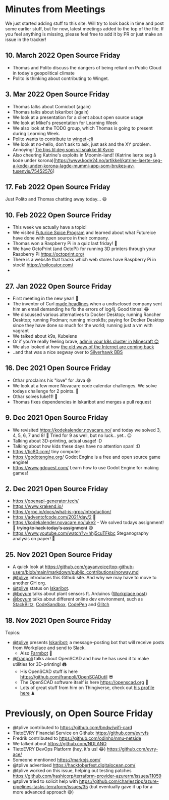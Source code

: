 # Minutes from Meetings

We just started adding stuff to this site. Will try to look back in time and post some earlier stuff, but for now, latest meetings added to the top of the file. 
If you feel anything is missing, please feel free to add it by PR or just make an issue in the tracker! 

## 10. March 2022 Open Source Friday
* Thomas and Polito discuss the dangers of being reliant on Public Cloud in today's geopolitical climate
* Polito is thinking about contributing to Winget.

## 3. Mar 2022 Open Source Friday
* Thomas talks about Comicbot (again)
* Thomas talks about Iskaribot (again)
* We look at a presentation for a client about open source usage
* We look at Mikel's presentation for Learning Week
* We also look at the TODO group, which Thomas is going to present during Learning Week.
* Polito wants to contribute to [winget-cli](https://github.com/microsoft/winget-cli/)
* We look at no-hello, don't ask to ask, just ask and the XY problem. Annoying! [Tre tips til deg som vil snakke til Kyrre](https://www.kode24.no/artikkel/tre-tips-til-deg-som-vil-snakke-til-kyrre-no-hello-dont-ask-to-ask-og-the-xy-problem/75495620)
* Also cheering Katrine's exploits in Moomin-land! (Katrine lærte seg å kode under korona)[https://www.kode24.no/artikkel/katrine-laerte-seg-a-kode-under-korona-lagde-mummi-app-som-brukes-av-tusenvis/75452576]

## 17. Feb 2022 Open Source Friday
Just Polito and Thomas chatting away today... 😄

## 10. Feb 2022 Open Source Friday
* This week we actually have a topic!
* We visited [Futurice Spice Program](https://spiceprogram.org/) and learned about what Futureice have done with open source in their company.
* Thomas won a Raspberry Pi in a quiz last friday! 🥳
* We have OctoPrint (and OctoPi) for running 3D printers through your Raspberry Pi https://octoprint.org/
* There is a website that tracks which web stores have Raspberry Pi in stock! https://rpilocator.com/ 
*  

## 27. Jan 2022 Open Source Friday
* First meeting in the new year! 🥳
* The inventor of Curl [made headlines](https://daniel.haxx.se/blog/2022/01/24/logj4-security-inquiry-response-required/) when a undisclosed company sent him an email demanding he fix the errors of log4j. Good times! 😂
* We discussed various alternatives to Docker Desktop; running Rancher Desktop; running Podman; running microk8s; paying for Docker Desktop since they have done so much for the world; running just a vm with vagrant
* We talked about k9s, Kubelens
* Or if you're really feeling brave, [admin your k8s cluster in Minecraft 😍](https://github.com/erjadi/kubecraftadmin)
* We also looked at how [the old ways of the Internet are coming back](https://cheapskatesguide.org/articles/old-internet-coming-back.html)
* ..and that was a nice segway over to [Silverhawk BBS](http://www.silverhawk.no/)

## 16. Dec 2021 Open Source Friday
* Othar proclaims his "love" for Java 😅
* We look at a few more Novacare code calendar challenges. We solve todays challenge for 2 points. 🥳
* Othar solves luke11! 🥳
* Thomas fixes dependencies in Iskaribot and merges a pull request

## 9. Dec 2021 Open Source Friday
* We revisited https://kodekalender.novacare.no/ and today we solved 3, 4, 5, 6, 7 and 8! 🥳 Tried for 9 as well, but no luck.. yet.. 😉
* Talking about 3D-printing, actual usage! :D
* Talking about how kids these days have no attention span! :D
* https://tic80.com/ tiny computer
* https://godotengine.org/ Godot Engine is a free and open source game engine!
* https://www.gdquest.com/ Learn how to use Godot Engine for making games!

## 2. Dec 2021 Open Source Friday
* https://openapi-generator.tech/
* https://www.krakend.io/
* https://grpc.io/docs/what-is-grpc/introduction/
* https://adventofcode.com/2021/day/2 🎄
* https://kodekalender.novacare.no/luke2 - We solved todays assignment! 🥳 ~~trying to hack today's assignment~~ 😅
* https://www.youtube.com/watch?v=hhj5cuTFkbc Steganography analysis on paper! 🤩


## 25. Nov 2021 Open Source Friday

* A quick look at https://github.com/gayanvoice/top-github-users/blob/main/markdown/public_contributions/norway.md
* [@tplive](https://github.com/tplive) introduces this Github site. And why we may have to move to another GH org.
* [@tplive](https://github.com/tplive) status on [Iskaribot](https://github.com/evry-ace/iskaribot/).
* [@boyum](https://github.com/boyum) talks about plant sensors ft. Arduinos ([Workplace post](https://tietoevry.workplace.com/groups/633743477436593/permalink/1063852921092311/))
* [@boyum](https://github.com/boyum) talks about different online dev environment, such as [StackBlitz](https://stackblitz.com/), [CodeSandbox](https://codesandbox.io/), [CodePen](http://codepen.io/) and [Glitch](https://glitch.com/)


## 18. Nov 2021 Open Source Friday

Topics:

* [@tplive](https://github.com/tplive) presents [Iskaribot](https://github.com/evry-ace/iskaribot/); a message-posting bot that will receive posts from Workplace and send to Slack. 
  * Also [Farmbot](https://farm.bot) 🤩
* [@franpoli](https://github.com/franpoli) talks about OpenSCAD and how he has used it to make utilities for 3D-printing! 🖨
  * His OpenSCAD stuff is here https://github.com/franpoli/OpenSCADutil 😎
  * The OpenSCAD software itself is here https://openscad.org  🧊
  * Lots of great stuff from him on Thingiverse, check out [his profile here](https://www.thingiverse.com/franpoli/designs) ♟
 
 
 
 
 

# Previously, on Open Source Friday

* @tplive contributed to https://github.com/bndw/wifi-card 
* TietoEVRY Financial Service on Github: https://github.com/evryfs 
* Fredrik contributed to https://github.com/odinho/nmu-netside 
* We talked about https://github.com/NDLANO 
* TietoEVRY DevOps Platform (hey, it's us! 😂) https://github.com/evry-ace/
* Someone mentioned https://markojs.com/
* @tplive advertised https://hacktoberfest.digitalocean.com/ 
* @tplive worked on this issue, helping out testing patches https://github.com/hashicorp/terraform-provider-azurerm/issues/11059 
* @tplive tried to solicit help with https://github.com/charleszipp/azure-pipelines-tasks-terraform/issues/35 (but eventually gave it up for a more advanced approach 😅)
